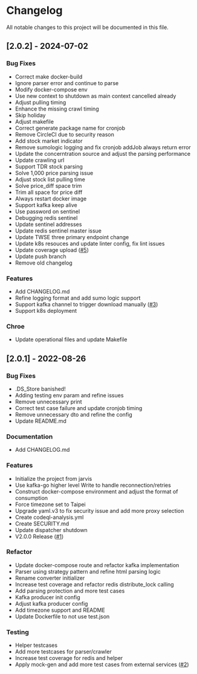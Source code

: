 # Changelog

All notable changes to this project will be documented in this file.

## [2.0.2] - 2024-07-02

### Bug Fixes

- Correct make docker-build
- Ignore parser error and continue to parse
- Modify docker-compose env
- Use new context to shutdown as main context cancelled already
- Adjust pulling timing
- Enhance the missing crawl timing
- Skip holiday
- Adjust makefile
- Correct generate package name for cronjob
- Remove CircleCI due to security reason
- Add stock market indicator
- Remove sumologic logging and fix cronjob addJob always return error
- Update the concerntration source and adjust the parsing performance
- Update crawling url
- Support TDR stock parsing
- Solve 1,000 price parsing issue
- Adjust stock list pulling time
- Solve price_diff space trim
- Trim all space for price diff
- Always restart docker image
- Support kafka keep alive
- Use password on sentinel
- Debugging redis sentinel
- Update sentinel addresses
- Update redis sentinel master issue
- Update TWSE three primary endpoint change
- Update k8s resouces and update linter config, fix lint issues
- Update coverage upload ([#5](https://github.com/samwang0723/stock-crawler/issues/5))
- Update push branch
- Remove old changelog

### Features

- Add CHANGELOG.md
- Refine logging format and add sumo logic support
- Support kafka channel to trigger download manually ([#3](https://github.com/samwang0723/stock-crawler/issues/3))
- Support k8s deployment

### Chroe

- Update operational files and update Makefile

## [2.0.1] - 2022-08-26

### Bug Fixes

- .DS_Store banished!
- Adding testing env param and refine issues
- Remove unnecessary print
- Correct test case failure and update cronjob timing
- Remove unnecessary dto and refine the config
- Update README.md

### Documentation

- Add CHANGELOG.md

### Features

- Initialize the project from jarvis
- Use kafka-go higher level Write to handle reconnection/retries
- Construct docker-compose environment and adjust the format of consumption
- Force timezone set to Taipei
- Upgrade yaml.v3 to fix security issue and add more proxy selection
- Create codeql-analysis.yml
- Create SECURITY.md
- Update dispatcher shutdown
- V2.0.0 Release ([#1](https://github.com/samwang0723/stock-crawler/issues/1))

### Refactor

- Update docker-compose route and refactor kafka implementation
- Parser using strategy pattern and refine html parsing logic
- Rename converter initializer
- Increase test coverage and refactor redis distribute_lock calling
- Add parsing protection and more test cases
- Kafka producer init config
- Adjust kafka producer config
- Add timezone support and README
- Update Dockerfile to not use test.json

### Testing

- Helper testcases
- Add more testcases for parser/crawler
- Increase test coverage for redis and helper
- Apply mock-gen and add more test cases from external services ([#2](https://github.com/samwang0723/stock-crawler/issues/2))

<!-- generated by git-cliff -->
